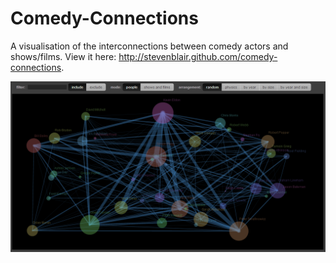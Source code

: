 Comedy-Connections
==================

A visualisation of the interconnections between comedy actors and shows/films. View it here: <a href="http://stevenblair.github.com/comedy-connections">http://stevenblair.github.com/comedy-connections</a>.

<img src="https://github.com/stevenblair/comedy-connections/blob/master/screenshot.png" />
